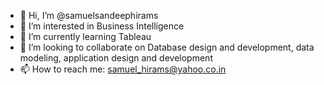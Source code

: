 - 👋 Hi, I’m @samuelsandeephirams
- 👀 I’m interested in Business Intelligence
- 🌱 I’m currently learning Tableau
- 💞️ I’m looking to collaborate on Database design and development, data modeling, application design and development
- 📫 How to reach me: samuel_hirams@yahoo.co.in 

<!---
samuelsandeephirams/samuelsandeephirams is a ✨ special ✨ repository because its `README.md` (this file) appears on your GitHub profile.
You can click the Preview link to take a look at your changes.
--->
